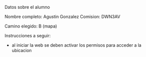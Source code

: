 Datos sobre el alumno

Nombre completo: Agustin Gonzalez
Comision: DWN3AV

Camino elegido: B (mapa)

Instrucciones a seguir:

- al iniciar la web se deben activar los permisos para acceder a la ubicacion

